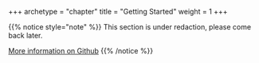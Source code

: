 +++
archetype = "chapter"
title = "Getting Started"
weight = 1
+++

{{% notice style="note" %}}
This section is under redaction, please come back later.

[More information on Github](https://github.com/digital-feather/cryptellation)
{{% /notice %}}



